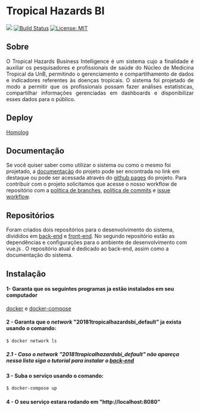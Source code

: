 # Tropical Hazards BI

![](https://i.imgur.com/OhSvJLM.jpg)
[![Build Status](https://travis-ci.org/fga-gpp-mds/2018.1-TropicalHazards-BI-FrontEnd.svg?branch=master)](https://travis-ci.org/fga-gpp-mds/2018.1-TropicalHazards-BI-FrontEnd)
[![License: MIT](https://img.shields.io/badge/License-MIT-yellow.svg)](https://opensource.org/licenses/MIT)


## Sobre

<p align="justify"> O Tropical Hazards Business Intelligence é um sistema cujo a finalidade é auxiliar os pesquisadores e profissionais de saúde do Núcleo de Medicina Tropical da UnB, permitindo o gerenciamento e compartilhamento de dados e indicadores referentes às doenças tropicais. O sistema foi projetado de modo a permitir que os profissionais possam fazer análises estatísticas, compartilhar informações gerenciadas em dashboards e disponibilizar esses dados para o público.</p>

## Deploy
[Homolog](http://159.65.190.38)

## Documentação

  Se você quiser saber como utilizar o sistema ou como o mesmo foi projetado, a [documentação](https://github.com/fga-gpp-mds/2018.1-TropicalHazards-BI/tree/master/docs) do projeto pode ser encontrada no link em destaque ou pode ser acessada através do [github pages](https://fga-gpp-mds.github.io/2018.1-TropicalHazards-BI) do projeto. Para contribuir com o projeto solicitamos que acesse o nosso workflow de repositório com a [política de branches](https://fga-gpp-mds.github.io/2018.1-TropicalHazards-BI/workflow/politica_de_branches), [política de commits](https://fga-gpp-mds.github.io/2018.1-TropicalHazards-BI/workflow/politica_de_commit) e [issue workflow](https://fga-gpp-mds.github.io/2018.1-TropicalHazards-BI/workflow/issue_workflow).

## Repositórios
  Foram criados dois repositórios para o desenvolvimento do sistema, divididos em [back-end](https://github.com/fga-gpp-mds/2018.1-TropicalHazards-BI) e [front-end](https://github.com/fga-gpp-mds/2018.1-TropicalHazards-BI-FrontEnd). No segundo repositório estão as dependências e configurações para o ambiente de desenvolvimento com vue.js . O repositório atual é dedicado ao back-end, assim como a documentação do sistema.

## Instalação

#### 1- Garanta que os seguintes programas ja estão instalados em seu computador
[docker](https://docs.docker.com/install/) e [docker-compose](https://docs.docker.com/compose/install/#install-compose)

#### 2 - Garanta que o _network_ "20181tropicalhazardsbi_default" ja exista usando o comando:
``` bash
$ docker network ls 
```
  ##### 2.1 - Caso o _network_ "20181tropicalhazardsbi_default" não apareça nessa lista siga o tutorial para instalar o [back-end](https://github.com/fga-gpp-mds/2018.1-TropicalHazards-BI)

#### 3 - Suba o serviço usando o comando:
``` bash
$ docker-compose up
```

#### 4 - O seu serviço estara rodando em "http://localhost:8080"